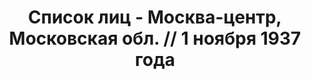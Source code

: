 ---
title: Список лиц - Москва-центр, Московская обл. // 1 ноября 1937 года
description: РГАСПИ, ф.17, т.4, оп.171, дело 412, лист 135
images:
- /disk/pictures/v04/17-171-412-135.jpg
- /disk/pictures/v04/17-171-412-136.jpg
- /disk/pictures/v04/17-171-412-137.jpg
- /disk/pictures/v04/17-171-412-138.jpg
- /disk/pictures/v04/17-171-412-139.jpg
- /disk/pictures/v04/17-171-412-140.jpg
---